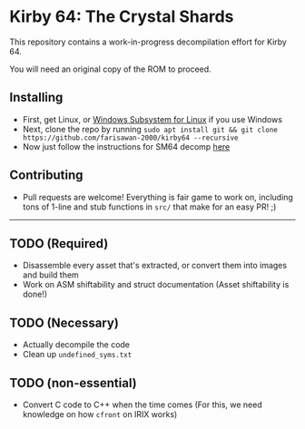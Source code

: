 # Kirby 64: The Crystal Shards

This repository contains a work-in-progress decompilation effort for Kirby 64.

You will need an original copy of the ROM to proceed.

## Installing
 - First, get Linux, or [Windows Subsystem for Linux](https://aka.ms/wslinstall) if you use Windows
 - Next, clone the repo by running `sudo apt install git && git clone https://github.com/farisawan-2000/kirby64 --recursive`
 - Now just follow the instructions for SM64 decomp [here](https://github.com/n64decomp/sm64/tree/master/README.md)

## Contributing
 - Pull requests are welcome! Everything is fair game to work on, including tons of 1-line and stub functions in `src/` that make for an easy PR! ;)
---

## TODO (Required)
 - Disassemble every asset that's extracted, or convert them into images and build them
 - Work on ASM shiftability and struct documentation (Asset shiftability is done!)
 
## TODO (Necessary)
 - Actually decompile the code
 - Clean up `undefined_syms.txt`
 
## TODO (non-essential)
 - Convert C code to C++ when the time comes (For this, we need knowledge on how `cfront` on IRIX works)
